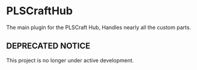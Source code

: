 # PLSCraftHub
The main plugin for the PLSCraft Hub, Handles nearly all the custom parts.

## DEPRECATED NOTICE
This project is no longer under active development.
